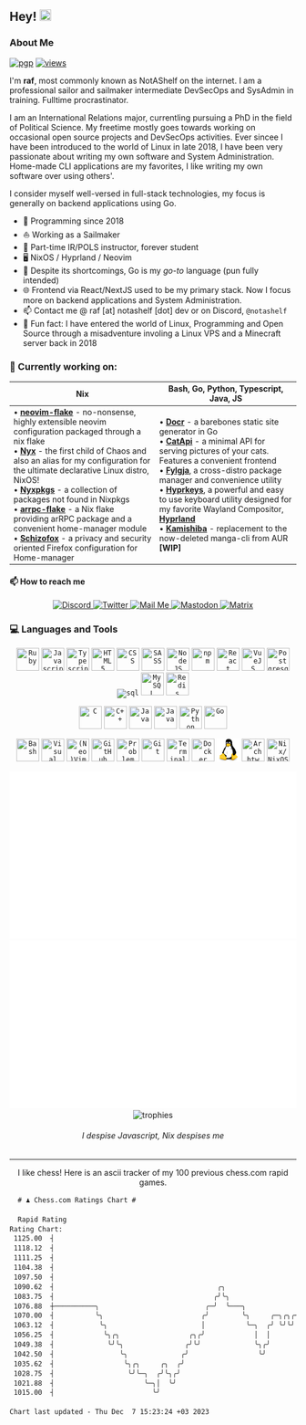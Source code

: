 ## Hey! <img src="../assets/Hi.gif" width="20px" height="20px">

### About Me

[![pgp](https://img.shields.io/badge/pgp-0xBA46BCC36E912922-313131?style=flat&labelColor=545454&color=313131)](https://github.com/notashelf.gpg) [![views](https://komarev.com/ghpvc/?username=notashelf&style=flat&color=313131&label=views)](https://github.com/notashelf)

I'm **raf**, most commonly known as NotAShelf on the internet. I am a professional sailor and sailmaker intermediate DevSecOps and SysAdmin in training.
Fulltime procrastinator.

I am an International Relations major, currentling pursuing a PhD in the field of Political Science. My freetime mostly goes towards working on occasional
open source projects and DevSecOps activities. Ever sincee I have been introduced to the world of Linux in late 2018, I have been very passionate about writing
my own software and System Administration. Home-made CLI applications are my favorites, I like writing my own software over using others'.

I consider myself well-versed in full-stack technologies, my focus is generally on backend applications using Go.

- 📅 Programming since 2018
- ⛵ Working as a Sailmaker
- 🏫 Part-time IR/POLS instructor, forever student
- 🖥️ NixOS / Hyprland / Neovim
- 👨 Despite its shortcomings, Go is my _go-to_ language (pun fully intended)
- 🌐 Frontend via React/NextJS used to be my primary stack. Now I focus more on backend applications and System Administration.
- 📫 Contact me @ raf [at] notashelf [dot] dev or on Discord, `@notashelf`
- 🎲 Fun fact: I have entered the world of Linux, Programming and Open Source through a misadventure involing a Linux VPS and a Minecraft server back in 2018

### 🔭 Currently working on:

| **Nix**                                                                                                                                                                                                                                                                                                                                                                                                                                                                                                                                                                                                                                                                                                              | **Bash**, **Go**, **Python**, **Typescript**, **Java**, **JS**                                                                                                                                                                                                                                                                                                                                                                                                                                                                                                                                                                                                                                              |
| -------------------------------------------------------------------------------------------------------------------------------------------------------------------------------------------------------------------------------------------------------------------------------------------------------------------------------------------------------------------------------------------------------------------------------------------------------------------------------------------------------------------------------------------------------------------------------------------------------------------------------------------------------------------------------------------------------------------- | ----------------------------------------------------------------------------------------------------------------------------------------------------------------------------------------------------------------------------------------------------------------------------------------------------------------------------------------------------------------------------------------------------------------------------------------------------------------------------------------------------------------------------------------------------------------------------------------------------------------------------------------------------------------------------------------------------------- |
| • [**neovim-flake**](https://github.com/notashelf/neovim-flake) - no-nonsense, highly extensible neovim configuration packaged through a nix flake<br> • [**Nyx**](https://github.com/notashelf/nyx) - the first child of Chaos and also an alias for my configuration for the ultimate declarative Linux distro, NixOS!<br> • [**Nyxpkgs**](https://github.com/notashelf/nyxkgs) - a collection of packages not found in Nixpkgs<br> • [**arrpc-flake**](https://github.com/NotAShelf/arrpc-flake) - a Nix flake providing arRPC package and a convenient home-manager module<br>• [**Schizofox**](https://github.com/schizofox/schizofox) - a privacy and security oriented Firefox configuration for Home-manager | • [**Docr**](https://github.com/notashelf/docr) - a barebones static site generator in Go<br>• [**CatApi**](https://github.com/notashelf/catApi) - a minimal API for serving pictures of your cats. Features a convenient frontend<br>• [**Fylgja**](https://github.com/hyprland-communştyf/Fylgja), a cross-distro package manager and convenience utility<br>• [**Hyprkeys**](https://github.com/hyprland-community/Hyprkeys), a powerful and easy to use keyboard utility designed for my favorite Wayland Compositor, [**Hyprland**](https://github.com/hyprwm/Hyprland)<br>• [**Kamishiba**](https://github.com/notashelf/kamishiba) - replacement to the now-deleted manga-cli from AUR **[WIP]**<br> |

#### 📫 How to reach me

<p align="center">
 <a href="https://discord.gg/TS6w3TYZRM">
   <img title="Discord" src="../main/assets/icons/discord.svg" width="3.5%">
 </a>
 <a href="https://twitter.com/NotAShelf">
   <img title="Twitter" src="../main/assets/icons/twitter.svg" width="3.5%">
 </a>
 <a href="mailto:me@notashelf.dev">
   <img title="Mail Me" src="../main/assets/icons/gmail.svg" width="3.5%">
 </a>
 <a href="https://social.notashelf.dev/@raf">
   <img title="Mastodon" src="../main/assets/icons/mastodon.svg" width="3.5%">
 </a>
 <a href="https://matrix.to/#/@raf:notashelf.dev">
   <img title="Matrix" src="../main/assets/icons/matrix.svg" width="3.5%">
 </a>
</p>

### 💻 Languages and Tools

<p align="center">
  <code><img title="Ruby" height="40" width="40" src="../main/assets/icons/ruby.png"></code>
  <code><img title="Javascript" height="40" width="40" src="../main/assets/icons/Javascript.png"></code>
  <code><img title="Typescript" height="40" width="40" src="../main/assets/icons/typescript.png"></code>
  <code><img title="HTML5" height="40" width="40" src="../main/assets/icons/html5.svg"></code>
  <code><img title="CSS" height="40" width="40" src="../main/assets/icons/css.svg"></code>
  <code><img title="SASS" height="40" width="40" src="../main/assets/icons/sass.svg"></code>
  <code><img title="NodeJS" height="40" width="40" src="../main/assets/icons/nodejs.png"></code>
  <code><img title="npm" height="40" width="40" src="../main/assets/icons/npm.svg"></code>
  <code><img title="React" height="40" width="40" src="../main/assets/icons/react-original-wordmark.svg"></code>
  <code><img title="VueJS" height="40" width="40" src="../main/assets/icons/vuejs-original-wordmark.svg"></code>
  <code><img title="Postgresql" height="40" width="40" src="../main/assets/icons/postgresql.png"></code>
  <code><img title="SQL" height="40" width="40" src="../main/assets/icons/sql.png" alt="sql"></code>
  <code><img title="MySQL" height="40" width="40" src="../main/assets/icons/mysql.svg"></code>
  <code><img title="Redis" height="40" width="40" src="../main/assets/icons/redis.png"></code>
</p>
<p align="center">
  <code><img title="C" height="40" width="40" src="../main/assets/icons/c.svg"></code>
  <code><img title="C++" height="40" width="40"  src="../main/assets/icons/cpp.svg"></code>
  <code><img title="Java" height="40" width="40" src="../main/assets/icons/java.png"></code>
  <code><img title="Java" height="40" width="40" src="../main/assets/icons/kotlin.png"></code>
  <code><img title="Python" height="40" width="40" src="../main/assets/icons/python-original.svg"></code>
  <code><img title="Go" height="40" width="40" src="../main/assets/icons/go.png"></code>
</p>

<p align="center">
  <code><img title="Bash" height="40" width="40" src="../main/assets/icons/bash.png"></code>
  <code><img title="Visual Studio Code" height="40" width="40" src="../main/assets/icons/vscode.png"></code>
  <code><img title="(Neo)Vim" height="40" width="40" src="../main/assets/icons/vim.png"></code>
  <code><img title="GitHub" height="40" width="40" src="../main/assets/icons/github.svg"></code>
  <code><img title="Problem Solving" height="40" width="40" src="../main/assets/icons/problemSolving.png"></code>
  <code><img title="Git" height="40" width="40" src="../main/assets/icons/git-original.svg"></code>
  <code><img title="Terminal" height="40" width="40" src="../main/assets/icons/terminal.png"></code>
  <code><img title="Docker" height="40" width="40" src="../main/assets/icons/docker.png"></code>
  <code><img title="Linux" height="40" width="40" src="https://raw.githubusercontent.com/devicons/devicon/master/icons/linux/linux-original.svg"></code>
  <code><img title="Arch btw" height="40" width="40" src="../main/assets/icons/arch.svg" href="https://aur.archlinux.org/account/notashelf"></code>
  <code><img title="Nix/NixOS" height="40" width="40" src="../main/assets/icons/nix-snowflake.svg"></code>
</p>

<p align="center">
   <img title="overview" src="https://github.com/NotAShelf/NotAShelf/blob/output/generated/overview.svg">
   <img title="languages" src="https://github.com/NotAShelf/NotAShelf/blob/output/generated/languages.svg">
   <img title="trophies" src="https://github-profile-trophy.vercel.app/?username=NotAShelf&theme=onedark&no-frame=false&row=1&&margin-w=20&no-bg=true">
</p>

<h6 align="center">I despise Javascript, Nix despises me</h6>

---

<p align="center">I like chess! Here is an ascii tracker of my 100 previous chess.com rapid games.</p>

```txt
  # ♟︎ Chess.com Ratings Chart #

  Rapid Rating
Rating Chart:
 1125.00  ┤
 1118.12  ┤                                                                       ╭╮╭╮╭╮
 1111.25  ┤                                                                      ╭╯╰╯╰╯╰╮╭╮
 1104.38  ┤                                                                     ╭╯      ╰╯╰─╮            ╭─╮
 1097.50  ┤                                                                    ╭╯           ╰╮╭╮╭╮      ╭╯ ╰╮
 1090.62  ┤                                        ╭╮                          │             ╰╯╰╯╰╮  ╭╮╭╯   ╰─
 1083.75  ┤                                       ╭╯╰╮                   ╭╮╭╮ ╭╯                  ╰╮╭╯╰╯
 1076.88  ┼──────────╮                          ╭─╯  ╰───╮            ╭╮╭╯╰╯╰─╯                    ╰╯
 1070.00  ┤          ╰╮                        ╭╯        ╰╮     ╭─╮╭╮╭╯╰╯
 1063.12  ┤           ╰╮                       │          ╰─╮  ╭╯ ╰╯╰╯
 1056.25  ┤            ╰╮╭╮                 ╭╮╭╯            │  │
 1049.38  ┤             ╰╯╰╮               ╭╯╰╯             ╰╮╭╯
 1042.50  ┤                ╰╮             ╭╯                 ╰╯
 1035.62  ┤                 ╰╮╭╮     ╭╮  ╭╯
 1028.75  ┤                  ╰╯╰─╮  ╭╯╰╮╭╯
 1021.88  ┤                      ╰─╮│  ╰╯
 1015.00  ┤                        ╰╯

Chart last updated - Thu Dec  7 15:23:24 +03 2023
```

